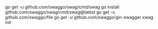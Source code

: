 go get -u github.com/swaggo/swag/cmd/swag
go install github.com/swaggo/swag/cmd/swag@latest
go get -u github.com/swaggo/file
go get -u github.com/swaggo/gin-swagger
swag init